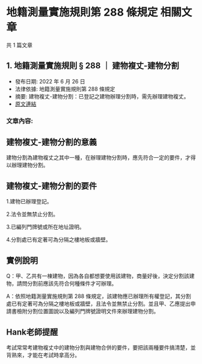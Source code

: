 # 地籍測量實施規則第 288 條規定 相關文章

共 1 篇文章

## 1. 地籍測量實施規則 § 288 ｜ 建物複丈-建物分割

- 發布日期: 2022 年 6 月 26 日
- 法律依據: 地籍測量實施規則第 288 條規定
- 摘要: 建物複丈-建物分割：已登記之建物辦理分割時，需先辦理建物複丈。
- [原文連結](https://www.jasper-realestate.com/%e5%bb%ba%e7%89%a9%e8%a4%87%e4%b8%88-%e5%bb%ba%e7%89%a9%e5%88%86%e5%89%b2/)

### 文章內容:

## 建物複丈-建物分割的意義

建物分割為建物複丈之其中一種，在辦理建物分割時，應先符合一定的要件，才得以辦理建物分割。

## 建物複丈-建物分割的要件

1.建物已辦理登記。

2.法令並無禁止分割。

3.已編列門牌號或所在地址證明。

4.分割處已有定著可為分隔之樓地板或牆壁。

## 實例說明

Q：甲、乙共有一棟建物，因為各自都想要使用該建物，商量好後，決定分割該建物，請問分割前應該先符合何種條件才可辦理。

A：依照地籍測量實施規則第 288 條規定，該建物應已辦理所有權登記，其分割處已有定著可為分隔之樓地板或牆壁，且法令並無禁止分割。並且甲、乙應提出申請書檢附分割位置圖說以及編列門牌號證明文件來辦理建物分割。

## Hank老師提醒

考試常常考建物複丈中的建物分割與建物合併的要件，要把該兩種要件搞清楚，並背熟來，才能在考試時拿高分。